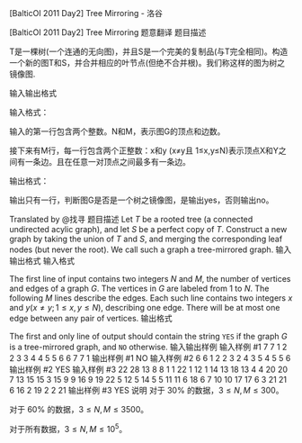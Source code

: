 



[BalticOI 2011 Day2] Tree Mirroring - 洛谷














[BalticOI 2011 Day2] Tree Mirroring
题意翻译
题目描述

T是一棵树(一个连通的无向图)，并且S是一个完美的复制品(与T完全相同)。构造一个新的图T和S，并合并相应的叶节点(但绝不合并根)。我们称这样的图为树之镜像图.

输入输出格式

输入格式：

输入的第一行包含两个整数。N和M，表示图G的顶点和边数。

接下来有M行，每一行包含两个正整数：x和y (x≠y且 1≤x,y≤N)表示顶点X和Y之间有一条边。且在任意一对顶点之间最多有一条边。

输出格式：

输出只有一行，判断图G是否是一个树之镜像图，是输出yes，否则输出no。

Translated by @找寻 
题目描述
Let $T$ be a rooted tree (a connected undirected acylic graph), and let $S$ be a perfect copy of $T$. Construct a new graph by taking the union of $T$ and $S$, and merging the corresponding leaf nodes (but never the root). We call such a graph a tree-mirrored graph.
输入输出格式
输入格式

The first line of input contains two integers $N$ and $M$, the number of vertices and edges of a graph $G$. The vertices in $G$ are labeled from $1$ to $N$. The following $M$ lines describe the edges. Each such line contains two integers $x$ and $y(x≠y;1 \le x,y \le N)$, describing one edge. There will be at most one edge between any pair of vertices.
输出格式

The first and only line of output should contain the string ``YES`` if the graph $G$ is a tree-mirrored graph, and ``NO`` otherwise.
输入输出样例
输入样例 #1
7 7
1 2
2 3
3 4
4 5
5 6
6 7
7 1
输出样例 #1
NO
输入样例 #2
6 6
1 2
2 3
2 4
3 5
4 5
5 6
输出样例 #2
YES
输入样例 #3
22 28
13 8
8 1
1 22
1 12
1 14
13 18
13 4
4 20
20 7
13 15
15 3
15 9
9 16
9 19
22 5
12 5
14 5
5 11
11 6
18 6
7 10
10 17
17 6
3 21
21 6
16 2
19 2
2 21
输出样例 #3
YES
说明
对于 $30\%$ 的数据，$3 \le N,M \le 300$。

对于 $60\%$ 的数据，$3 \le N,M \le 3500$。

对于所有数据，$3 \le N,M \le 10^5$。






